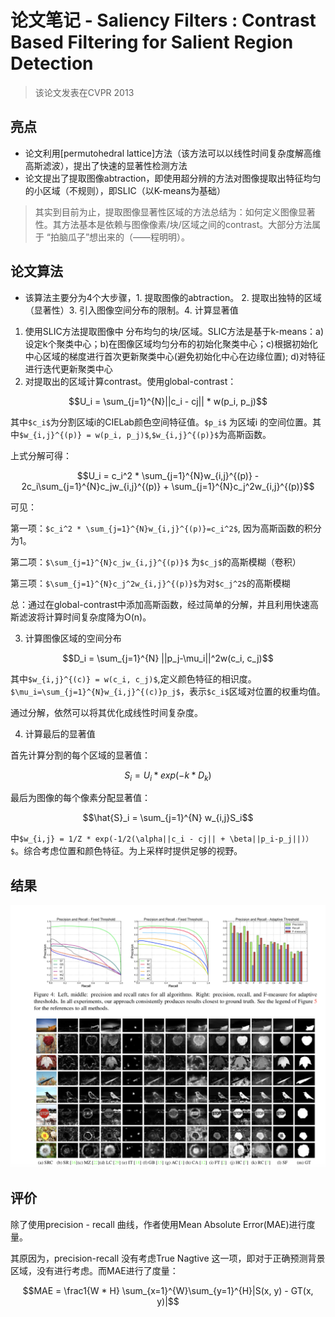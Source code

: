 # 论文笔记 - Saliency Filters : Contrast Based Filtering for Salient Region Detection
> 该论文发表在CVPR 2013

## 亮点
- 论文利用[permutohedral lattice]方法（该方法可以以线性时间复杂度解高维高斯滤波），提出了快速的显著性检测方法
- 论文提出了提取图像abtraction，即使用超分辨的方法对图像提取出特征均匀的小区域（不规则），即SLIC（以K-means为基础）

> 其实到目前为止，提取图像显著性区域的方法总结为：如何定义图像显著性。其方法基本是依赖与图像像素/块/区域之间的contrast。大部分方法属于 “拍脑瓜子”想出来的（——程明明）。

## 论文算法
- 该算法主要分为4个大步骤，1. 提取图像的abtraction。 2. 提取出独特的区域（显著性）3. 引入图像空间分布的限制。4. 计算显著值
1. 使用SLIC方法提取图像中 分布均匀的块/区域。SLIC方法是基于k-means：a) 设定k个聚类中心；b)在图像区域均匀分布的初始化聚类中心；c)根据初始化中心区域的梯度进行首次更新聚类中心(避免初始化中心在边缘位置); d)对特征进行迭代更新聚类中心
2. 对提取出的区域计算contrast。使用global-contrast：

```math
U_i = \sum_{j=1}^{N}||c_i - cj|| * w(p_i, p_j)
```
其中`$c_i$`为分割区域i的CIELab颜色空间特征值。`$p_i$` 为区域i 的空间位置。其中`$w_{i,j}^{(p)} = w(p_i, p_j)$`,`$w_{i,j}^{(p)}$`为高斯函数。

上式分解可得：

```math
U_i = c_i^2 * \sum_{j=1}^{N}w_{i,j}^{(p)} - 2c_i\sum_{j=1}^{N}c_jw_{i,j}^{(p)} + \sum_{j=1}^{N}c_j^2w_{i,j}^{(p)}
```
可见：

第一项：`$c_i^2 * \sum_{j=1}^{N}w_{i,j}^{(p)}=c_i^2$`, 因为高斯函数的积分为1。

第二项：`$\sum_{j=1}^{N}c_jw_{i,j}^{(p)}$` 为`$c_j$`的高斯模糊（卷积）

第三项：`$\sum_{j=1}^{N}c_j^2w_{i,j}^{(p)}$`为对`$c_j^2$`的高斯模糊

总：通过在global-contrast中添加高斯函数，经过简单的分解，并且利用快速高斯滤波将计算时间复杂度降为O(n)。

3. 计算图像区域的空间分布

```math
D_i = \sum_{j=1}^{N} ||p_j-\mu_i||^2w(c_i, c_j)
```
其中`$w_{i,j}^{(c)} = w(c_i, c_j)$`,定义颜色特征的相识度。`$\mu_i=\sum_{j=1}^{N}w_{i,j}^{(c)}p_j$`，表示`$c_i$`区域对位置的权重均值。

通过分解，依然可以将其优化成线性时间复杂度。

4. 计算最后的显著值

首先计算分割的每个区域的显著值：
```math
S_i = U_i* exp(-k*D_k)
```

最后为图像的每个像素分配显著值：

```math
\hat{S}_i = \sum_{j=1}^{N} w_{i,j}S_i
```
中`$w_{i,j} = 1/Z * exp(-1/2(\alpha||c_i - cj|| + \beta||p_i-p_j||)）$`。综合考虑位置和颜色特征。为上采样时提供足够的视野。

## 结果
![fig1](imgs/SF_1.png)

## 评价
除了使用precision - recall 曲线，作者使用Mean Absolute Error(MAE)进行度量。

其原因为，precision-recall 没有考虑True Nagtive 这一项，即对于正确预测背景区域，没有进行考虑。而MAE进行了度量：

```math
MAE = \frac1{W * H} \sum_{x=1}^{W}\sum_{y=1}^{H}|S(x, y) - GT(x, y)|
```




